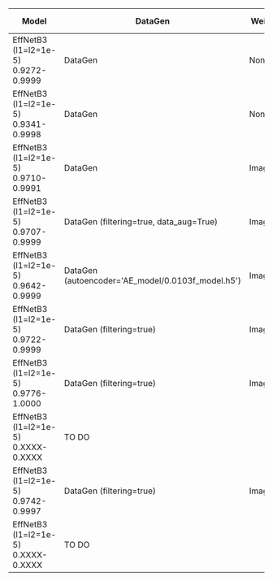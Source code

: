 | Model                                   | DataGen                                           | Weights  | Epochs (flag) | Fold | img size | loss   | power | offset | Initial Weights | batch size | train  | val    | test                                | note                                                         |
|-----------------------------------------|---------------------------------------------------|----------|---------------|------|----------|--------|-------|--------|-----------------|------------|--------|--------|-------------------------------------|--------------------------------------------------------------|
| EffNetB3 (l1=l2=1e-5)<br/>0.9272-0.9999 | DataGen                                           | None     | 180(20)       | 0    | 256      | cat CE | 5     | 6      | N:1, P:1, T:6   | 64         | 0.9999 | 0.9272 | 0.9253<br/>(0.9413, 0.9460, 0.7978) | Initial weight too aggressive. Update_weights too aggressive |
| EffNetB3 (l1=l2=1e-5)<br/>0.9341-0.9998 | DataGen                                           | None     | 180(20)       | 0    | 256      | cat CE | 5     | 3      | N:1, P:1, T:4   | 32         | 0.9998 | 0.9341 | 0.9245<br/>(0.9395, 0.9442, 0.8029) | I'd try with the same settings but more epochs               |
| EffNetB3 (l1=l2=1e-5)<br/>0.9710-0.9991 | DataGen                                           | Imagenet | 180(20)       | 0    | 256      | cat CE | 5     | 3      | N:1, P:1, T:4   | 32         | 0.9991 | 0.9710 | 0.9774<br/>(0.9812, 0.9866, 0.9381) |                                                              |
| EffNetB3 (l1=l2=1e-5)<br/>0.9707-0.9999 | DataGen (filtering=true, data_aug=True)           | Imagenet | 180(20)       | 0    | 256      | cat CE | 5     | 3      | N:1, P:1, T:4   | 32         | 0.9999 | 0.9707 | 0.9753<br/>(0.9805, 0.9804, 0.9378) |                                                              |
| EffNetB3 (l1=l2=1e-5)<br/>0.9642-0.9999 | DataGen (autoencoder='AE_model/0.0103f_model.h5') | Imagenet | 180(20)       | 0    | 256      | cat CE | 5     | 3      | N:1, P:1, T:4   | 32         | 0.9999 | 0.9642 | 0.9657<br/>(0.9722, 0.9773, 0.9078) |                                                              |
| EffNetB3 (l1=l2=1e-5)<br/>0.9722-0.9999 | DataGen (filtering=true)                          | Imagenet | 180(20)       | 0    | 256      | cat CE | 5     | 3      | N:1, P:1, T:4   | 32         | 0.9999 | 0.9722 | 0.9779<br/>(0.9823, 0.9898, 0.9286) |                                                              |
| EffNetB3 (l1=l2=1e-5)<br/>0.9776-1.0000 | DataGen (filtering=true)                          | Imagenet | 180(20)       | 1    | 256      | cat CE | 5     | 3      | N:1, P:1, T:4   | 32         | 0.9999 | 0.9722 | 0.9709<br/>(0.9764, 0.9806, 0.9228) |                                                              |
| EffNetB3 (l1=l2=1e-5)<br/>0.XXXX-0.XXXX | TO DO                                             |          |               | 2    |          |        |       |        |                 |            | 0.XXXX | 0.XXXX | 0.XXXX<br/>(0.XXXX, 0.XXXX, 0.XXXX) |                                                              |
| EffNetB3 (l1=l2=1e-5)<br/>0.9742-0.9997 | DataGen (filtering=true)                          | Imagenet | 180(20)       | 3    |          |        |       |        |                 |            | 0.9997 | 0.9742 | 0.9722<br/>(0.9772, 0.9836, 0.9217) |                                                              |
| EffNetB3 (l1=l2=1e-5)<br/>0.XXXX-0.XXXX | TO DO                                             |          |               | 4    |          |        |       |        |                 |            | 0.XXXX | 0.XXXX | 0.XXXX<br/>(0.XXXX, 0.XXXX, 0.XXXX) |                                                              |
